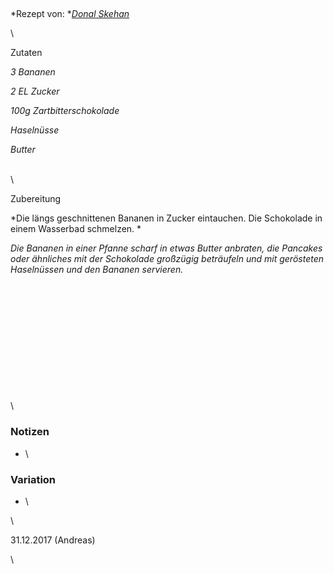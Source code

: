 ## 

*Rezept von: *[*Donal Skehan*](http://www.donalskehan.com/recipes/pancakes-three-ways/)

\

Zutaten

*3 Bananen*

*2 EL Zucker*

*100g Zartbitterschokolade*

*Haselnüsse*

*Butter*

\
\

Zubereitung

*Die längs geschnittenen Bananen in Zucker eintauchen. Die Schokolade in einem Wasserbad schmelzen. *

*Die Bananen in einer Pfanne scharf in etwas Butter anbraten, die Pancakes oder ähnliches mit der Schokolade großzügig beträufeln und mit gerösteten Haselnüssen und den Bananen servieren.*

\
\
\
\
\
\
\
\
\
\
\
\

### Notizen

* \

### Variation 

* \

\

31\.12.2017 (Andreas)

\
